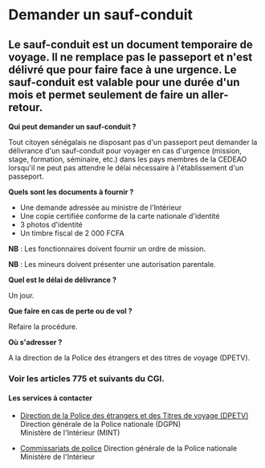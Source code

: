 # Demander un sauf-conduit

Le sauf-conduit est un document temporaire de voyage. Il ne remplace pas le passeport et n'est délivré que pour faire face à une urgence. Le sauf-conduit est valable pour une durée d'un mois et permet seulement de faire un aller-retour.
--------------------------------------------------------------------------------------------------------------------------------------------------------------------------------------------------------------------------------------------

**Qui peut demander un sauf-conduit ?**

Tout citoyen sénégalais ne disposant pas d'un passeport peut demander la délivrance d'un sauf-conduit pour voyager en cas d'urgence (mission, stage, formation, séminaire, etc.) dans les pays membres de la CEDEAO lorsqu'il ne peut pas attendre le délai nécessaire à l'établissement d'un passeport.

**Quels sont les documents à fournir ?**

*   Une demande adressée au ministre de l'Intérieur
*   Une copie certifiée conforme de la carte nationale d'identité
*   3 photos d'identité
*   Un timbre fiscal de 2 000 FCFA

**NB** : Les fonctionnaires doivent fournir un ordre de mission.

**NB** : Les mineurs doivent présenter une autorisation parentale.  

**Quel est le délai de délivrance ?**

Un jour.  

**Que faire en cas de perte ou de vol ?**

Refaire la procédure.  

**Où s'adresser ?**  

A la direction de la Police des étrangers et des titres de voyage (DPETV).

### Voir les articles 775 et suivants du CGI.

#### Les services à contacter

*   [Direction de la Police des étrangers et des Titres de voyage (DPETV)](../../../services/direction-de-la-police-des-etrangers-et-des-titres-de-voyage-dpetv.md) Direction générale de la Police nationale (DGPN)  
    Ministère de l'Intérieur (MINT)  
    
*   [Commissariats de police](../../../services/commissariats-de-police.md) Direction générale de la Police nationale  
    Ministère de l'Intérieur